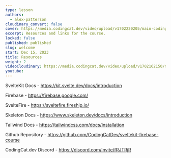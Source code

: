 ```yaml
---
type: lesson
authors:
  - alex-patterson
cloudinary_convert: false
cover: https://media.codingcat.dev/video/upload/v1702220205/main-codingcatdev-photo/courses/sveltekit-firebase/sveltekit-firebase-resources/sveltekit-firebase-resources.mp4
excerpt: Resources and links for the course.
locked: false
published: published
slug: welcome
start: Dec 15, 2023
title: Resources
weight: 2
videoCloudinary: https://media.codingcat.dev/video/upload/v1702162150/main-codingcatdev-photo/courses/sveltekit-firebase/sveltekit-firebase-resources/sveltekit-firebase-resources.mp4
youtube:
---
```


SvelteKit Docs - https://kit.svelte.dev/docs/introduction

Firebase - https://firebase.google.com/

SvelteFire - https://sveltefire.fireship.io/

Skeleton Docs - https://www.skeleton.dev/docs/introduction

Tailwind Docs - https://tailwindcss.com/docs/installation

Github Repository - https://github.com/CodingCatDev/sveltekit-firebase-course

CodingCat.dev Discord - https://discord.com/invite/fRJTRjR
